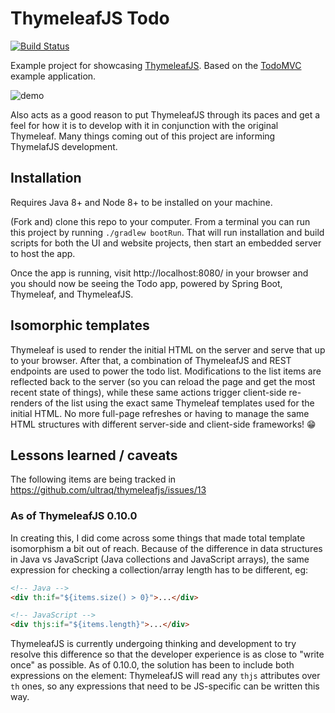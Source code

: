 
ThymeleafJS Todo
================

[![Build Status](https://travis-ci.com/ultraq/thymeleafjs-todo.svg?branch=master)](https://travis-ci.com/ultraq/thymeleafjs-todo)

Example project for showcasing [ThymeleafJS](https://github.com/ultraq/thymeleafjs).
Based on the [TodoMVC](http://todomvc.com/) example application.

![demo](demo.gif)

Also acts as a good reason to put ThymeleafJS through its paces and get a feel
for how it is to develop with it in conjunction with the original Thymeleaf.
Many things coming out of this project are informing ThymelafJS development.


Installation
------------

Requires Java 8+ and Node 8+ to be installed on your machine.

(Fork and) clone this repo to your computer.  From a terminal you can run this
project by running `./gradlew bootRun`.  That will run installation and build
scripts for both the UI and website projects, then start an embedded server to
host the app.

Once the app is running, visit http://localhost:8080/ in your browser and you
should now be seeing the Todo app, powered by Spring Boot, Thymeleaf, and
ThymeleafJS.


Isomorphic templates
--------------------

Thymeleaf is used to render the initial HTML on the server and serve that up to
your browser.  After that, a combination of ThymeleafJS and REST endpoints are
used to power the todo list.  Modifications to the list items are reflected back
to the server (so you can reload the page and get the most recent state of
things), while these same actions trigger client-side re-renders of the list
using the exact same Thymeleaf templates used for the initial HTML.  No more
full-page refreshes or having to manage the same HTML structures with different
server-side and client-side frameworks! 😁


Lessons learned / caveats
-------------------------

The following items are being tracked in https://github.com/ultraq/thymeleafjs/issues/13

### As of ThymeleafJS 0.10.0

In creating this, I did come across some things that made total template
isomorphism a bit out of reach.  Because of the difference in data structures in
Java vs JavaScript (Java collections and JavaScript arrays), the same expression
for checking a collection/array length has to be different, eg:

```html
<!-- Java -->
<div th:if="${items.size() > 0}">...</div>

<!-- JavaScript -->
<div thjs:if="${items.length}">...</div>
```

ThymeleafJS is currently undergoing thinking and development to try resolve this
difference so that the developer experience is as close to "write once" as
possible.  As of 0.10.0, the solution has been to include both expressions on
the element: ThymeleafJS will read any `thjs` attributes over `th` ones, so any
expressions that need to be JS-specific can be written this way.
